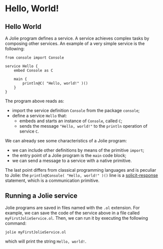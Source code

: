 # Hello, World!

## Hello World

A Jolie program defines a service. A service achieves complex tasks by composing other services. An example of a very simple service is the following:

```jolie
from console import Console

service Hello {
    embed Console as C

    main {
        println@C( "Hello, world!" )()
    }
}
```

The program above reads as:

* import the service definition `Console` from the package `console`;
* define a service `Hello` that:
  * embeds and starts an instance of `Console`, called `C`;
  * sends the message `"Hello, world!"` to the `println` operation of service `C`.

We can already see some characteristics of a Jolie program:

* we can include other definitions by means of the primitive `import`;
* the entry point of a Jolie program is the `main` code block;
* we can send a message to a service with a native primitive.

The last point differs from classical programming languages and is peculiar to Jolie: the `println@Console( "Hello, world!" )()` line is a [solicit-response](https://docs.jolie-lang.org/v1.10.x/language-tools-and-standard-library/basics/communication-ports/using_communication_ports.html) statement, which is a communication primitive.

## Running a Jolie service

Jolie programs are saved in files named with the `.ol` extension. For example, we can save the code of the service above in a file called `myFirstJolieService.ol`. Then, we can run it by executing the following command:

`jolie myFirstJolieService.ol`

which will print the string `Hello, world!`.

